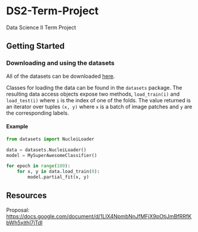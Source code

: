 # DS2-Term-Project
Data Science II Term Project


## Getting Started

### Downloading and using the datasets
All of the datasets can be downloaded [here][datasets].

Classes for loading the data can be found in the `datasets` package. The resulting data access objects expose two methods, `load_train(i)` and `load_test(i)` where `i` is the index of one of the folds. The value returned is an iterator over tuples `(x, y)` where `x` is a batch of image patches and `y` are the corresponding labels.

#### Example
```python
from datasets import NucleiLoader

data = datasets.NucleiLoader()
model = MySuperAwesomeClassifier()

for epoch in range(100):
    for x, y in data.load_train(0):
        model.partial_fit(x, y)
```

[datasets]: http://www.andrewjanowczyk.com/deep-learning/


## Resources
Proposal:  https://docs.google.com/document/d/1LIX4NpmbNnJfMFjX9pOtjJmBfRRfKbWh5xjthl7jTdI
